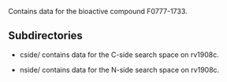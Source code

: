 Contains data for the bioactive compound F0777-1733.

## Subdirectories

- cside/ contains data for the C-side search space on rv1908c.

- nside/ contains data for the N-side search space on rv1908c.


